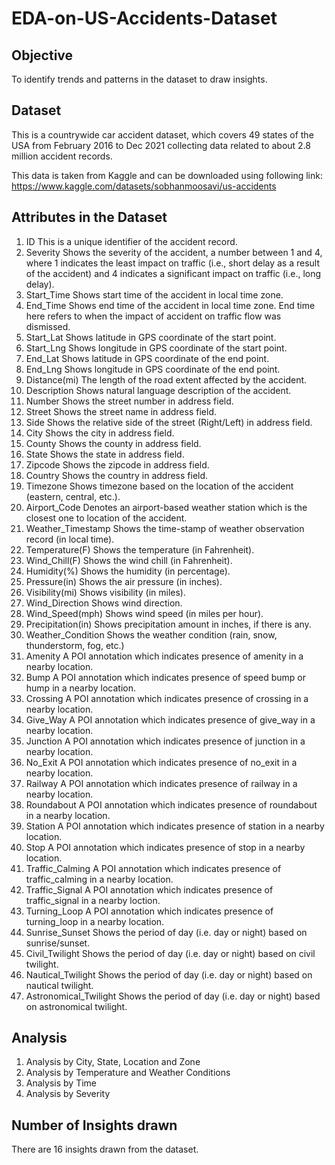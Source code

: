 # EDA-on-US-Accidents-Dataset

## Objective
To identify trends and patterns in the dataset to draw insights.

## Dataset
This is a countrywide car accident dataset, which covers 49 states of the USA from February 2016 to Dec 2021 collecting data related to about 2.8 million accident records.

This data is taken from Kaggle and can be downloaded using following link:
https://www.kaggle.com/datasets/sobhanmoosavi/us-accidents

## Attributes in the Dataset

1.	ID	This is a unique identifier of the accident record.	
2.	Severity	Shows the severity of the accident, a number between 1 and 4, where 1 indicates the least impact on traffic (i.e., short delay as a result of the accident) and 4 indicates a significant impact on traffic (i.e., long delay).
3.	Start_Time	Shows start time of the accident in local time zone.
4.  End_Time	Shows end time of the accident in local time zone. End time here refers to when the impact of accident on traffic flow was dismissed.
5.	Start_Lat	Shows latitude in GPS coordinate of the start point.	
6.	Start_Lng	Shows longitude in GPS coordinate of the start point.
7.	End_Lat	Shows latitude in GPS coordinate of the end point.
8.	End_Lng	Shows longitude in GPS coordinate of the end point.
9.	Distance(mi)	The length of the road extent affected by the accident.	
10.	Description	Shows natural language description of the accident.
11.	Number	Shows the street number in address field.
12.	Street	Shows the street name in address field.
13.	Side	Shows the relative side of the street (Right/Left) in address field.
14.	City	Shows the city in address field.
15.	County	Shows the county in address field.
16.	State	Shows the state in address field.
17.	Zipcode	Shows the zipcode in address field.
18.	Country	Shows the country in address field.
19.	Timezone	Shows timezone based on the location of the accident (eastern, central, etc.).
20.	Airport_Code	Denotes an airport-based weather station which is the closest one to location of the accident.
21.	Weather_Timestamp	Shows the time-stamp of weather observation record (in local time).
22.	Temperature(F)	Shows the temperature (in Fahrenheit).
23.	Wind_Chill(F)	Shows the wind chill (in Fahrenheit).
24.	Humidity(%)	Shows the humidity (in percentage).
25.	Pressure(in)	Shows the air pressure (in inches).
26.	Visibility(mi)	Shows visibility (in miles).
27.	Wind_Direction	Shows wind direction.
28.	Wind_Speed(mph)	Shows wind speed (in miles per hour).
29.	Precipitation(in)	Shows precipitation amount in inches, if there is any.
30.	Weather_Condition	Shows the weather condition (rain, snow, thunderstorm, fog, etc.)
31.	Amenity	A POI annotation which indicates presence of amenity in a nearby location.
32.	Bump	A POI annotation which indicates presence of speed bump or hump in a nearby location.
33.	Crossing	A POI annotation which indicates presence of crossing in a nearby location.
34.	Give_Way	A POI annotation which indicates presence of give_way in a nearby location.
35.	Junction	A POI annotation which indicates presence of junction in a nearby location.
36.	No_Exit	A POI annotation which indicates presence of no_exit in a nearby location.
37.	Railway	A POI annotation which indicates presence of railway in a nearby location.
38.	Roundabout	A POI annotation which indicates presence of roundabout in a nearby location.
39.	Station	A POI annotation which indicates presence of station in a nearby location.
40.	Stop	A POI annotation which indicates presence of stop in a nearby location.
41.	Traffic_Calming	A POI annotation which indicates presence of traffic_calming in a nearby location.
42.	Traffic_Signal	A POI annotation which indicates presence of traffic_signal in a nearby loction.
43.	Turning_Loop	A POI annotation which indicates presence of turning_loop in a nearby location.
44.	Sunrise_Sunset	Shows the period of day (i.e. day or night) based on sunrise/sunset.
45.	Civil_Twilight	Shows the period of day (i.e. day or night) based on civil twilight.
46.	Nautical_Twilight	Shows the period of day (i.e. day or night) based on nautical twilight.
47.	Astronomical_Twilight	Shows the period of day (i.e. day or night) based on astronomical twilight.

## Analysis 
1. Analysis by City, State, Location and Zone
2. Analysis by Temperature and Weather Conditions
3. Analysis by Time
4. Analysis by Severity

## Number of Insights drawn
There are 16 insights drawn from the dataset.
